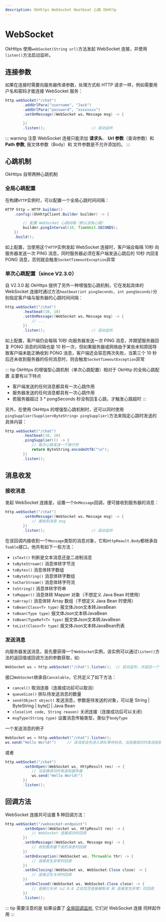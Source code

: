 ```yaml
---
description: OkHttps WebSocket Heatbeat 心跳 OkHttp
---
```


# WebSocket

OkHttps 使用`webSocket(String url)`方法发起 WebSocket 连接，并使用`listen()`方法启动监听。 

## 连接参数

如果在连接时需要向服务器传递参数，处理方式和 HTTP 请求一样，例如需要用户名和密码才能连接 WebSocket 服务：

```java
http.webSocket("/chat") 
        .addUrlPara("username", "Jack")
        .addUrlPara("password", "xxxxxxxx")
        .setOnMessage((WebSocket ws，Message msg) -> {

        })
        .listen();                     // 启动监听
```

::: warning 注意
WebSocket 连接只能添加 **请求头**、 **Url 参数**（查询参数）和 **Path 参数**, 报文体参数（Body）和 文件参数是不允许添加的。
:::

## 心跳机制

OkHttps 自带两种心跳机制

### 全局心跳配置

在构建`HTTP`实例时，可以配置一个全局心跳时间间隔：

```java
HTTP http = HTTP.builder()
    .config((OkHttpClient.Builder builder) -> {

        // 配置 WebSocket 心跳间隔（默认没有心跳）
        builder.pingInterval(10, TimeUnit.SECONDS);
    })
    .build();
```

如上配置，当使用这个`HTTP`实例发起 WebSocket 连接时，客户端会每隔 10秒 向服务器发送一次 PING 消息，同时服务器必须在客户端发送心跳后的 10秒 内回复 PONG 消息，否则就会触发`SocketTimeoutException`异常

### 单次心跳配置（since V2.3.0）

自 V2.3.0 起 OkHttps 提供了另外一种增强型心跳机制，它在发起具体的 WebSocket 连接时通过方法`heatbeat(int pingSeconds, int pongSeconds)`分别指定客户端与服务器的心跳时间间隔：

```java
http.webSocket("/chat") 
        .heatbeat(10, 10)
        .setOnMessage((WebSocket ws，Message msg) -> {
            // ...
        })
        .listen();                     // 启动监听
```

如上配置，客户端仍会每隔 10秒 向服务器发送一次 PING 消息，并期望服务器回复 PONG 消息的间隔也是 10 秒一次，但如果服务器或网络由于某些未知原因导致客户端未能正确收到 PONG 消息，客户端还会容忍两次失败，当第三个 10 秒后还未收到服务器的任何消息时，则会触发`SocketTimeoutException`异常

::: tip OkHttps 的增强型心跳机制（单次心跳配置）相对于 OkHttp 的全局心跳配置 主要有以下特点
* 客户端发送的任何消息都具有一次心跳作用
* 服务器发送的任何消息都具有一次心跳作用
* 若服务器超过 3 * pongSeconds 秒没有回复心跳，才触发心跳超时
:::

另外，在使用 OkHttps 的增强型心跳机制时，还可以同时使用`pingSupplier(Supplier<ByteString> pingSupplier)`方法来指定心跳时发送的具体内容：

```java
http.webSocket("/chat") 
        .heatbeat(10, 10)
        .pingSupplier(() -> {
            // 每次心跳发送一个换行符
            return ByteString.encodeUtf8("\n");
        })
        .listen();
```

## 消息收发

### 接收消息

发起 WebSocket 连接是，设置一个`OnMessage`回调，便可接收到服务器的消息：

```java
http.webSocket("/chat") 
        .setOnMessage((WebSocket ws，Message msg) -> {
            // 接收到消息 msg
        })
        .listen();                     // 启动监听
```

在该回调内接收到一个`Message`类型的消息对象，它和`HttpReault.Body`都继承自`Toable`接口，他共有如下一些方法：

* `isText()` 判断是文本消息还是二进制消息
* `toByteStream()` 消息体转字节流
* `toBytes()` 消息体转字数组
* `toByteString()` 消息体转字数组
* `toCharStream()` 消息体转字符流
* `toString()` 消息体转字符串
* `toMapper()` 消息体转 Mapper 对象（不想定义 Java Bean 时使用）
* `toArray()` 消息体转 Array 数组（不想定义 Java Bean 时使用）
* `toBean(Class<T> type)` 报文体Json文本转JavaBean
* `toBean(Type type)` 报文体Json文本转JavaBean
* `toBean(TypeRef<T> type)` 报文体Json文本转JavaBean
* `toList(Class<T> type)` 报文体Json文本转JavaBean列表

### 发送消息

向服务器发送消息，首先要获得一个`WebSocket`实例，该实例可以通过`listen()`方法的返回值或回调方法的参数获取，如:

```java
WebSocket ws = http.webSocket("/chat").listen();  // 启动监听，并返回一个 WebSocket 实例
```

接口`WebSocket`继承自`Cancelable`，它共定义了如下方法：

* `cancel()` 取消连接（连接成功前可以取消）
* `queueSize()` 排队待发送消息的数量
* `send(Object object)` 发送消息，参数是待发送的对象，可以是 String | ByteString | byte[] | Java Bean
* `close(int code, String reason)` 关闭连接（连接成功后可以关闭）
* `msgType(String type)` 设置消息传输类型，类似于`bodyType`

一个发送消息的例子

```java
WebSocket ws = http.webSocket("/chat").listen();
ws.send("Hello World!")     // 该消息会先进入排队等待状态，当连接成功时发送给服务器
```

或者

```java
http.webSocket("/chat") 
        .setOnOpen((WebSocket ws, HttpResult res) -> {
            // 当连接成功时发送给服务器
            ws.send("Hello World!")
        })
        .listen();
```

## 回调方法

WebSocket 连接共可设置 **5** 种回调方法： 

```java
http.webSocket("/websocket-endpoint")
        .setOnOpen((WebSocket ws, HttpResult res) -> {
            // WebSocket 连接成功时回调
        })
        .setOnMessage((WebSocket ws, Message msg) -> {
            // 收到服务器下发的消息时回调
        })
        .setOnException((WebSocket ws, Throwable thr) -> {
            // 连接发生异常时回调
        })
        .setOnClosing((WebSocket ws, WebSocket.Close close) -> {
            // 连接正在关闭时回调
        })
        .setOnClosed((WebSocket ws, WebSocket.Close close) -> {
            // 连接已关闭（v2.0.0 之后包含连接被取消 和 连接发生异常）时回调
        })
        .listen();
```

::: tip 需要注意的是
如果设置了 [全局回调监听](/v2/configuration.html#全局回调监听), 它们对 WebSocket 连接 同样起作用
:::


<br/>

<Vssue :title="$title" />